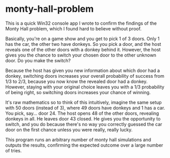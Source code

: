 # monty-hall-problem

This is a quick Win32 console app I wrote to confirm the findings of the Monty Hall problem, which I found hard to believe without proof.

Basically, you're on a game show and you get to pick 1 of 3 doors. Only 1 has the car, the other two have donkeys. So you pick a door, and the host reveals one of the other doors with a donkey behind it. However, the host gives you the chance to switch your chosen door to the other unknown door. Do you make the switch?

Because the host has given you new information about which door had a donkey, switching doors increases your overall probability of success from 1/3 to 2/3, because you now know the revealed door had a donkey. However, staying with your original choice leaves you with a 1/3 probability of being right, so switching doors increases your chance of winning.

It's raw mathematics so to think of this intuitively, imagine the same setup with 50 doors (instead of 3), where 49 doors have donkeys and 1 has a car. You pick, say... door 24. The host opens 48 of the other doors, revealing donkeys in all. He leaves door 43 closed. He gives you the opportunity to switch, and you do because there's no way you correctly guessed the car door on the first chance unless you were really, really lucky.

This program runs an arbitrary number of monty hall simulations and outputs the results, confirming the expected outcome over a large number of tries.
